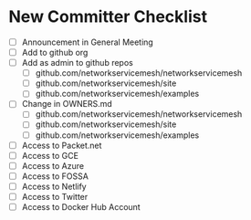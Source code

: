 # New Committer Checklist

- [ ] Announcement in General Meeting
- [ ] Add to github org
- [ ] Add as admin to github repos 
  - [ ] github.com/networkservicemesh/networkservicemesh
  - [ ] github.com/networkservicemesh/site
  - [ ] github.com/networkservicemesh/examples
- [ ] Change in OWNERS.md
  - [ ] github.com/networkservicemesh/networkservicemesh
  - [ ] github.com/networkservicemesh/site
  - [ ] github.com/networkservicemesh/examples
- [ ] Access to Packet.net
- [ ] Access to GCE
- [ ] Access to Azure
- [ ] Access to FOSSA
- [ ] Access to Netlify
- [ ] Access to Twitter
- [ ] Access to Docker Hub Account
